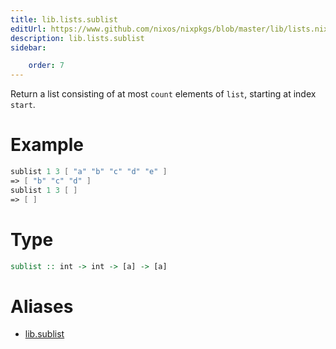 ```yaml
---
title: lib.lists.sublist
editUrl: https://www.github.com/nixos/nixpkgs/blob/master/lib/lists.nix#L939C5
description: lib.lists.sublist
sidebar:

    order: 7
---
```


Return a list consisting of at most `count` elements of `list`,
starting at index `start`.

# Example

```nix
sublist 1 3 [ "a" "b" "c" "d" "e" ]
=> [ "b" "c" "d" ]
sublist 1 3 [ ]
=> [ ]
```

# Type

```haskell
sublist :: int -> int -> [a] -> [a]
```


# Aliases

- [lib.sublist](/nix-doc-comments/reference/lib/lib-sublist)



